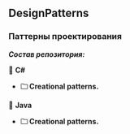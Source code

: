 ## DesignPatterns
### Паттерны проектирования

***Состав репозитория:***

<url> &#128194; **C#**</url>

+ <strong>&#128448; Creational patterns. </strong> 

<url> &#128194; **Java**</url>

+ <strong>&#128448; Creational patterns. </strong> 

